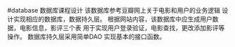#database
数据库课程设计
该数据库参考豆瓣网上关于电影和用户的业务逻辑
设计实现相应的数据库，数据持久层。
根据网站内容，该数据库中应生成用户数据，电影信息，影评三个表
用于实现用户登录验证，电影查找，更改添加影评等操作。
数据库持久层采用简单DAO
实现基本的接口函数。
